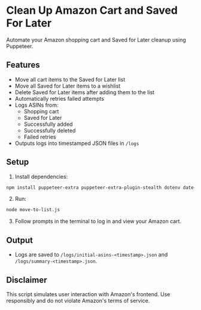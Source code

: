 # Clean Up Amazon Cart and Saved For Later

Automate your Amazon shopping cart and Saved for Later cleanup using Puppeteer.

## Features

- Move all cart items to the Saved for Later list
- Move all Saved for Later items to a wishlist
- Delete Saved for Later items after adding them to the list
- Automatically retries failed attempts
- Logs ASINs from:
  - Shopping cart
  - Saved for Later
  - Successfully added
  - Successfully deleted
  - Failed retries
- Outputs logs into timestamped JSON files in `/logs`

## Setup

1. Install dependencies:

```bash
npm install puppeteer-extra puppeteer-extra-plugin-stealth dotenv date-fns
```

2. Run:

```bash
node move-to-list.js
```

3. Follow prompts in the terminal to log in and view your Amazon cart.

## Output

- Logs are saved to `/logs/initial-asins-<timestamp>.json` and `/logs/summary-<timestamp>.json`.

## Disclaimer

This script simulates user interaction with Amazon's frontend. Use responsibly and do not violate Amazon's terms of service.
